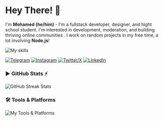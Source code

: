 # Hey There! 👋

I'm **Mohamed (he/him)** - I'm a fullstack developer, designer, and hight school student. I'm interested in development, moderation, and building thriving online communities . I work on random projects in my free time, a lot involving **Node.js**!

![My skills](https://skillicons.dev/icons?i=flutter,ts,express,nestjs,nextjs,angular,tailwind)

[![Telegram](https://img.shields.io/badge/Telegram-2CA5E0?style=for-the-badge&logo=telegram&logoColor=white)](https://t.me/m7md_ihab) [![Instagram](https://img.shields.io/badge/Instagram-E4405F?style=for-the-badge&logo=instagram&logoColor=white)](https://www.instagram.com/m7md_ihab1) [![Twitter/X](https://img.shields.io/badge/Twitter/X-000000?style=for-the-badge&logo=x&logoColor=white)](https://x.com/moehabsas) [![LinkedIn](https://img.shields.io/badge/LinkedIn-0A66C2?style=for-the-badge&logo=linkedin&logoColor=white)](https://www.linkedin.com/in/moehabsas)

### ▶ GitHub Stats ⚡

![GitHub Streak Stats](https://github-readme-streak-stats.herokuapp.com/?user=moehabsas&theme=tokyonight)

### 🛠️ Tools & Platforms

![My Tools & Platforms](https://skillicons.dev/icons?i=docker,prisma,git,figma,gitlab,github,vscode,postgresql)

